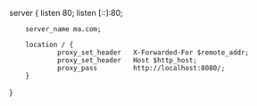 server {
        listen 80;
        listen [::]:80;

        server_name ma.com;

        location / {
                proxy_set_header   X-Forwarded-For $remote_addr;
                proxy_set_header   Host $http_host;
                proxy_pass         http://localhost:8080/;
        }
}